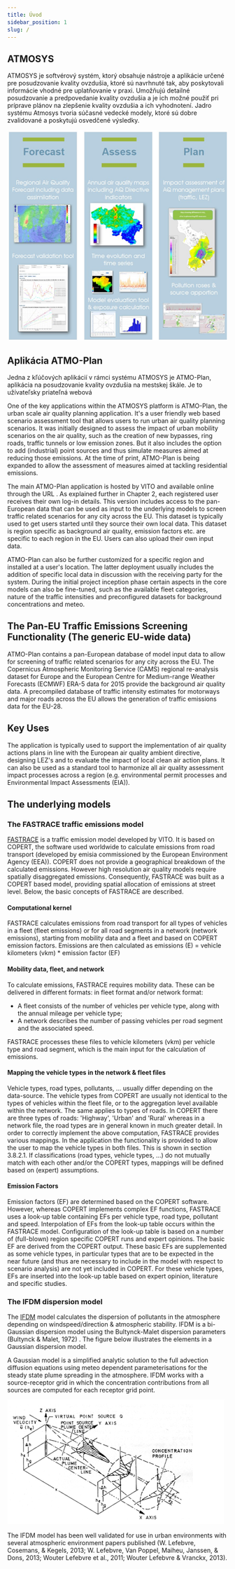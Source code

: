 ```yaml
---
title: Úvod
sidebar_position: 1
slug: /
---
```


## ATMOSYS 

ATMOSYS je softvérový systém, ktorý obsahuje nástroje a aplikácie určené pre posudzovanie kvality ovzdušia, ktoré sú navrhnuté tak, aby poskytovali informácie vhodné pre uplatňovanie v praxi. Umožňujú detailné posudzovanie a predpovedanie kvality ovzdušia a je ich možné použiť pri príprave plánov na zlepšenie kvality ovzdušia a ich vyhodnotení. Jadro systému Atmosys tvoria súčasné vedecké modely, ktoré sú dobre zvalidované a poskytujú osvedčené výsledky. 

![Example banner](./images/introduction-ATMOSYS.png)

## Aplikácia ATMO-Plan

Jedna z kľúčových aplikácií v rámci systému ATMOSYS je ATMO-Plan, aplikácia na posudzovanie kvality ovzdušia na mestskej škále. Je to užívateľsky priateľná webová  

One of the key applications within the ATMOSYS platform is ATMO-Plan, the urban scale air quality planning application. It's a user friendly web based scenario assessment tool that allows users to run urban air quality planning scenarios. It was initially designed to assess the impact of urban mobility scenarios on the air quality, such as the creation of new bypasses, ring roads, traffic tunnels or low emission zones. But it also includes the option to add (industrial) point sources and thus simulate measures aimed at reducing those emissions. At the time of print, ATMO-Plan is being expanded to allow the assessment of measures aimed at tackling residential emissions.

The main ATMO-Plan application is hosted by VITO and available online through the URL [](https://atmo-plan.vito.be/). As explained further in Chapter 2, each registered user receives their own log-in details. This version includes access to the pan-European data that can be used as input to the underlying models to screen traffic related scenarios for any city across the EU. This dataset is typically used to get users started until they source their own local data. This dataset is region specific as background air quality, emission factors etc. are specific to each region in the EU. Users can also upload their own input data.

ATMO-Plan can also be further customized for a specific region and installed at a user's location. The latter deployment usually includes the addition of specific local data in discussion with the receiving party for the system. During the initial project inception phase certain aspects in the core models can also be fine-tuned, such as the available fleet categories, nature of the traffic intensities and preconfigured datasets for background concentrations and meteo.

## The Pan-EU Traffic Emissions Screening Functionality (The generic EU-wide data)

ATMO-Plan contains a pan-European database of model input data to allow for screening of traffic related scenarios for any city across the EU. The Copernicus Atmospheric Monitoring Service (CAMS) regional re-analysis dataset for Europe and the European Centre for Medium-range Weather Forecasts (ECMWF) ERA-5 data for 2015 provide the background air quality data. A precompiled database of traffic intensity estimates for motorways and major roads across the EU allows the generation of traffic emissions data for the EU-28.

## Key Uses

The application is typically used to support the implementation of air quality actions plans in line with the European air quality ambient directive, designing LEZ's and to evaluate the impact of local clean air action plans. It can also be used as a standard tool to harmonize all air quality assessment impact processes across a region (e.g. environmental permit processes and Environmental Impact Assessments (EIA)).

## The underlying models

### The FASTRACE traffic emissions model

[FASTRACE](https://vito.be/en/product/fastrace-traffic-emission-model) is a traffic emission model developed by VITO. It is based on COPERT, the software used worldwide to calculate emissions from road transport (developed by emisia commissioned by the European Environment Agency (EEA)). COPERT does not provide a geographical breakdown of the calculated emissions. However high resolution air quality models require spatially disaggregated emissions. Consequently, FASTRACE was built as a COPERT based model, providing spatial allocation of emissions at street level. Below, the basic concepts of FASTRACE are described.

#### Computational kernel

FASTRACE calculates emissions from road transport for all types of vehicles in a fleet (fleet emissions) or for all road segments in a network (network emissions), starting from mobility data and a fleet and based on COPERT emission factors. Emissions are then calculated as
emissions (E) = vehicle kilometers (vkm) \* emission factor (EF)

#### Mobility data, fleet, and network

To calculate emissions, FASTRACE requires mobility data. These can be delivered in different formats: in fleet format and/or network format:

- A fleet consists of the number of vehicles per vehicle type, along with the annual mileage per vehicle type;
- A network describes the number of passing vehicles per road segment and the associated speed.

FASTRACE processes these files to vehicle kilometers (vkm) per vehicle type and road segment, which is the main input for the calculation of emissions.

#### Mapping the vehicle types in the network & fleet files

Vehicle types, road types, pollutants, ... usually differ depending on the data-source. The vehicle types from COPERT are usually not identical to the types of vehicles within the fleet file, or to the aggregation level available within the network. The same applies to types of roads. In COPERT there are three types of roads: 'Highway', 'Urban' and 'Rural' whereas in a network file, the road types are in general known in much greater detail. In order to correctly implement the above computation, FASTRACE provides various mappings. In the application the functionality is provided to allow the user to map the vehicle types in both files. This is shown in section 3.8.2.1. If classifications (road types, vehicle types, …) do not mutually match with each other and/or the COPERT types, mappings will be defined based on (expert) assumptions.

#### Emission Factors

Emission factors (EF) are determined based on the COPERT software. However, whereas COPERT implements complex EF functions, FASTRACE uses a look-up table containing EFs per vehicle type, road type, pollutant and speed. Interpolation of EFs from the look-up table occurs within the FASTRACE model. Configuration of the look-up table is based on a number of (full-blown) region specific COPERT runs and expert opinions. The basic EF are derived from the COPERT output. These basic EFs are supplemented as some vehicle types, in particular types that are to be expected in the near future (and thus are necessary to include in the model with respect to scenario analysis) are not yet included in COPERT. For these vehicle types, EFs are inserted into the look-up table based on expert opinion, literature and specific studies.

### The IFDM dispersion model

The [IFDM](https://vito.be/en/product/ifdm-high-resolution-air-quality-modelling) model calculates the dispersion of pollutants in the atmosphere depending on windspeed/direction & atmospheric stability. IFDM is a bi-Gaussian dispersion model using the Bultynck-Malet dispersion parameters (Bultynck & Malet, 1972) . The figure below illustrates the elements in a Gaussian dispersion model.

A Gaussian model is a simplified analytic solution to the full advection diffusion equations using meteo dependent parameterisations for the steady state plume spreading in the atmosphere. IFDM works with a source-receptor grid in which the concentration contributions from all sources are computed for each receptor grid point.

![IDFM model visual explanation](./images/ifdm-explanation.png)

The IFDM model has been well validated for use in urban environments with several atmospheric environment papers published (W. Lefebvre, Cosemans, & Kegels, 2013; W. Lefebvre, Van Poppel, Maiheu, Janssen, & Dons, 2013; Wouter Lefebvre et al., 2011; Wouter Lefebvre & Vranckx, 2013).
